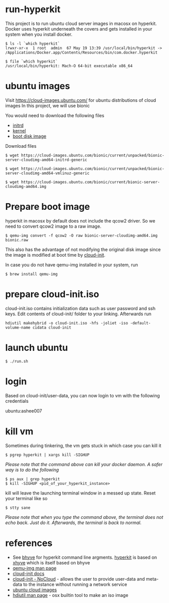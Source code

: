 # run-hyperkit
This project is to run ubuntu cloud server images in macosx on hyperkit.
Docker uses hyperkit underneath the covers and gets installed in your
system when you install docker.
```
$ ls -l `which hyperkit`
lrwxr-xr-x  1 root  admin  67 May 19 13:39 /usr/local/bin/hyperkit -> /Applications/Docker.app/Contents/Resources/bin/com.docker.hyperkit

$ file `which hyperkit`
/usr/local/bin/hyperkit: Mach-O 64-bit executable x86_64
```

# ubuntu images
Visit https://cloud-images.ubuntu.com/ for ubuntu distributions of cloud images
In this project, we will use bionic

You would need to download the following files
- [initrd](https://cloud-images.ubuntu.com/bionic/current/unpacked/bionic-server-cloudimg-amd64-initrd-generic)
- [kernel](https://cloud-images.ubuntu.com/bionic/current/unpacked/bionic-server-cloudimg-amd64-vmlinuz-generic)
- [boot disk image](https://cloud-images.ubuntu.com/bionic/current/bionic-server-cloudimg-amd64.img)

Download files
```
$ wget https://cloud-images.ubuntu.com/bionic/current/unpacked/bionic-server-cloudimg-amd64-initrd-generic

$ wget https://cloud-images.ubuntu.com/bionic/current/unpacked/bionic-server-cloudimg-amd64-vmlinuz-generic

$ wget https://cloud-images.ubuntu.com/bionic/current/bionic-server-cloudimg-amd64.img
```
# Prepare boot image
hyperkit in macosx by default does not include the qcow2 driver.
So we need to convert qcow2 image to a raw image. 
```
$ qemu-img convert -f qcow2 -O raw bionic-server-cloudimg-amd64.img bionic.raw
```
This also has the advantage of not modifying the original disk image since
the image is modified at boot time by [cloud-init](https://cloudinit.readthedocs.io/en/latest/).

In case you do not have qemu-img installed in your system, run
```
$ brew install qemu-img
```

# prepare cloud-init.iso
cloud-init.iso contains initialization data such as user password and ssh keys. 
Edit contents of cloud-init/ folder to your linking. Afterwards run
```
hdiutil makehybrid -o cloud-init.iso -hfs -joliet -iso -default-volume-name cidata cloud-init
```

# launch ubuntu
```
$ ./run.sh
```

# login
Based on cloud-init/user-data, you can now login to vm
with the following credentials

ubuntu:ashee007

# kill vm
Sometimes during tinkering, the vm gets stuck in which case you can kill it
```
$ pgrep hyperkit | xargs kill -SIGHUP
```
*Please note that the command above can kill your docker daemon. A safer way
is to do the following*
```
$ ps aux | grep hyperkit
$ kill -SIGHUP <pid_of_your_hyperkit_instance>
```

kill will leave the launching terminal window in a messed up state. 
Reset your terminal like so
```
$ stty sane
```
*Please note that when you type the command above, the terminal does not echo back. 
Just do it. Afterwards, the terminal is back to normal.*

# references
- See [bhyve](https://www.freebsd.org/cgi/man.cgi?query=bhyve&sektion=8&n=1) for hyperkit command line argments. [hyperkit](https://github.com/moby/hyperkit) is based on [xhyve](https://github.com/machyve/xhyve) which is itself based on bhyve
- [qemu-img man page](https://www.qemu.org/docs/master/interop/qemu-img.html)
- [cloud-init docs](https://cloudinit.readthedocs.io/en/latest/)
- [cloud-init - NoCloud](https://cloudinit.readthedocs.io/en/latest/topics/datasources/nocloud.html) - allows the user to provide user-data and meta-data to the instance without running a network service
- [ubuntu cloud images](https://cloud-images.ubuntu.com/)
- [hdiutil man page](https://ss64.com/osx/hdiutil.html) - osx builtin tool to make an iso image